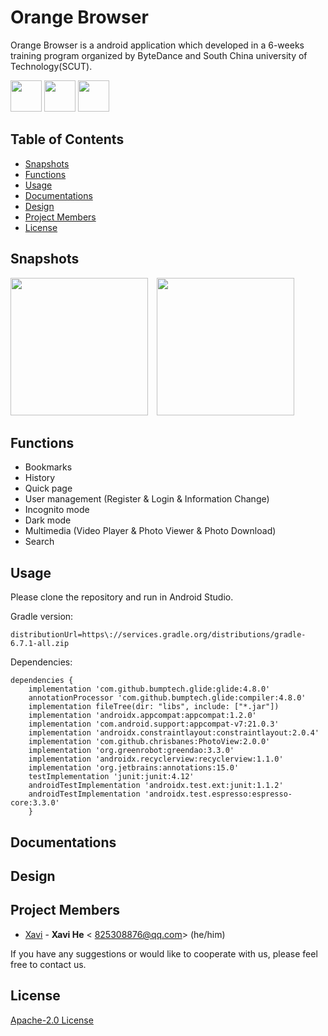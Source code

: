 # Orange Browser

Orange Browser is a android application which developed in a 6-weeks training program organized by ByteDance and South China university of Technology(SCUT).

<img src='https://github.com/HeXavi8/Orange-Browser/blob/main/images/bytedance_logo.png' width='50'/> <img src='https://github.com/HeXavi8/Orange-Browser/blob/main/images/and.png' width='50'/> <img src='https://github.com/HeXavi8/Orange-Browser/blob/main/images/scut_logo.png' width='50'/>


## Table of Contents
* [Snapshots](#Snapshots)
* [Functions](#Functions)
* [Usage](#Usage)
* [Documentations](#Documentations)
* [Design](#Design)
* [Project Members](#Project_Members)
* [License](#License)


## Snapshots <a name="Snapshots"></a>

<img src='https://github.com/HeXavi8/Orange-Browser/blob/main/images/home_light.png' width='220'/>&emsp;<img src='https://github.com/HeXavi8/Orange-Browser/blob/main/images/home_dark.png' width='220'/>

## Functions <a name="Functions"></a>

* Bookmarks
* History
* Quick page
* User management (Register & Login & Information Change)
* Incognito mode
* Dark mode
* Multimedia (Video Player & Photo Viewer & Photo Download)
* Search

## Usage <a name="Usage"></a>

Please clone the repository and run in Android Studio.

Gradle version:
```
distributionUrl=https\://services.gradle.org/distributions/gradle-6.7.1-all.zip
```
Dependencies:
```
dependencies {
    implementation 'com.github.bumptech.glide:glide:4.8.0'
    annotationProcessor 'com.github.bumptech.glide:compiler:4.8.0'
    implementation fileTree(dir: "libs", include: ["*.jar"])
    implementation 'androidx.appcompat:appcompat:1.2.0'
    implementation 'com.android.support:appcompat-v7:21.0.3'
    implementation 'androidx.constraintlayout:constraintlayout:2.0.4'
    implementation 'com.github.chrisbanes:PhotoView:2.0.0'
    implementation 'org.greenrobot:greendao:3.3.0'
    implementation 'androidx.recyclerview:recyclerview:1.1.0'
    implementation 'org.jetbrains:annotations:15.0'
    testImplementation 'junit:junit:4.12'
    androidTestImplementation 'androidx.test.ext:junit:1.1.2'
    androidTestImplementation 'androidx.test.espresso:espresso-core:3.3.0'
    }
```

## Documentations <a name="Documentations"></a>


## Design <a name="Design"></a>
 

## Project Members <a name="Project_Members"></a>

- [Xavi](https://github.com/HeXavi8) - **Xavi He** &lt; 825308876@qq.com&gt; (he/him)


If you have any suggestions or would like to cooperate with us, please feel free to contact us. </br>

## License <a name="License"></a>
[Apache-2.0 License](https://github.com/HeXavi8/Orange-Browser/blob/main/LICENSE)
